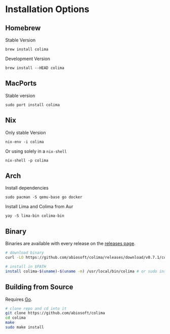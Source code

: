 # Installation Options

## Homebrew

Stable Version

```
brew install colima
```

Development Version

```
brew install --HEAD colima
```

## MacPorts

Stable version

```
sudo port install colima
```

## Nix

Only stable Version

```
nix-env -i colima
```

Or using solely in a `nix-shell`

```
nix-shell -p colima
```

## Arch

Install dependencies
```
sudo pacman -S qemu-base go docker
```
Install Lima and Colima from Aur
```
yay -S lima-bin colima-bin
```


## Binary

Binaries are available with every release on the [releases page](https://github.com/abiosoft/colima/releases).

```sh
# download binary
curl -LO https://github.com/abiosoft/colima/releases/download/v0.7.1/colima-$(uname)-$(uname -m)

# install in $PATH
install colima-$(uname)-$(uname -m) /usr/local/bin/colima # or sudo install if /usr/local/bin requires root.
```

## Building from Source

Requires [Go](https://golang.org).

```sh
# clone repo and cd into it
git clone https://github.com/abiosoft/colima
cd colima
make
sudo make install
```
